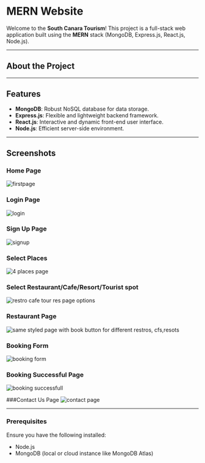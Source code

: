 # MERN Website

Welcome to the **South Canara Tourism**! This project is a full-stack web application built using the **MERN** stack (MongoDB, Express.js, React.js, Node.js).

---

## About the Project


---

## Features
- **MongoDB**: Robust NoSQL database for data storage.
- **Express.js**: Flexible and lightweight backend framework.
- **React.js**: Interactive and dynamic front-end user interface.
- **Node.js**: Efficient server-side environment.


---

## Screenshots

### Home Page
![firstpage](https://github.com/user-attachments/assets/7ff20820-c08b-4340-a333-388e1a1411c3)

### Login Page
![login](https://github.com/user-attachments/assets/46957535-d07c-47b6-92eb-10480cf12be4)

### Sign Up Page
![signup](https://github.com/user-attachments/assets/a3447111-abdf-4639-bb61-6d6ca7d5e52f)

### Select Places
![4 places page](https://github.com/user-attachments/assets/78178669-df27-4136-812c-526e619b8501)

### Select Restaurant/Cafe/Resort/Tourist spot
![restro cafe tour res page options](https://github.com/user-attachments/assets/6792ddd9-844d-4203-ab41-ecfd7aacc404)

### Restaurant Page
![same styled page with book button  for different restros, cfs,resots](https://github.com/user-attachments/assets/380f2853-9f0e-4ad8-80ab-ee43aa180dfd)

### Booking Form
![booking form](https://github.com/user-attachments/assets/63b2b3b0-8aba-4f6d-8e63-bee627a2d849)

### Booking Successful Page
![booking successfull](https://github.com/user-attachments/assets/2f978beb-520b-4d0b-b21d-a5d42847b0b2)

###Contact Us Page
![contact page](https://github.com/user-attachments/assets/0e47942c-a563-4ead-856b-a8b0fb39bfd3)


---


### Prerequisites
Ensure you have the following installed:
- Node.js
- MongoDB (local or cloud instance like MongoDB Atlas)


